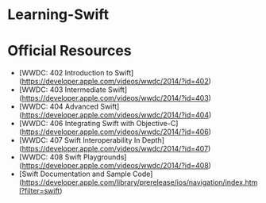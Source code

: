 Learning-Swift
==============

# Official Resources  
- [WWDC: 402 Introduction to Swift] (https://developer.apple.com/videos/wwdc/2014/?id=402)
- [WWDC: 403 Intermediate Swift] (https://developer.apple.com/videos/wwdc/2014/?id=403)
- [WWDC: 404 Advanced Swift] (https://developer.apple.com/videos/wwdc/2014/?id=404)
- [WWDC: 406 Integrating Swift with Objective-C] (https://developer.apple.com/videos/wwdc/2014/?id=406)
- [WWDC: 407 Swift Interoperability In Depth] (https://developer.apple.com/videos/wwdc/2014/?id=407)
- [WWDC: 408 Swift Playgrounds] (https://developer.apple.com/videos/wwdc/2014/?id=408)
- [Swift Documentation and Sample Code] (https://developer.apple.com/library/prerelease/ios/navigation/index.html?filter=swift)
